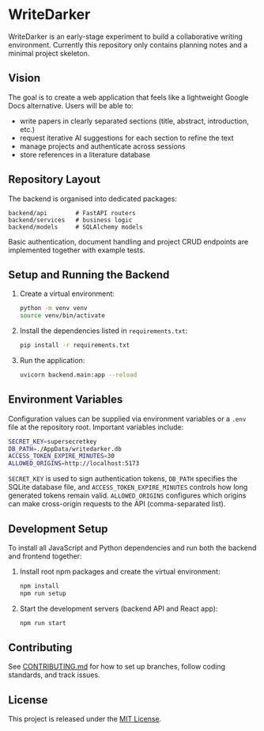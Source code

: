 # WriteDarker

WriteDarker is an early-stage experiment to build a collaborative writing environment.
Currently this repository only contains planning notes and a minimal project skeleton.

## Vision

The goal is to create a web application that feels like a lightweight Google Docs alternative. Users will be able to:

- write papers in clearly separated sections (title, abstract, introduction, etc.)
- request iterative AI suggestions for each section to refine the text
- manage projects and authenticate across sessions
- store references in a literature database

## Repository Layout

The backend is organised into dedicated packages:

```
backend/api        # FastAPI routers
backend/services   # business logic
backend/models     # SQLAlchemy models
```

Basic authentication, document handling and project CRUD endpoints are
implemented together with example tests.

## Setup and Running the Backend

1. Create a virtual environment:

   ```bash
   python -m venv venv
   source venv/bin/activate
   ```

2. Install the dependencies listed in `requirements.txt`:

   ```bash
   pip install -r requirements.txt
   ```
3. Run the application:

   ```bash
   uvicorn backend.main:app --reload
   ```

## Environment Variables

Configuration values can be supplied via environment variables or a `.env` file
at the repository root. Important variables include:

```bash
SECRET_KEY=supersecretkey
DB_PATH=./AppData/writedarker.db
ACCESS_TOKEN_EXPIRE_MINUTES=30
ALLOWED_ORIGINS=http://localhost:5173
```

`SECRET_KEY` is used to sign authentication tokens, `DB_PATH` specifies the
SQLite database file, and `ACCESS_TOKEN_EXPIRE_MINUTES` controls how long
generated tokens remain valid. `ALLOWED_ORIGINS` configures which origins can
make cross-origin requests to the API (comma-separated list).

## Development Setup

To install all JavaScript and Python dependencies and run both the
backend and frontend together:

1. Install root npm packages and create the virtual environment:

   ```bash
   npm install
   npm run setup
   ```

2. Start the development servers (backend API and React app):

   ```bash
   npm run start
   ```

## Contributing

See [CONTRIBUTING.md](CONTRIBUTING.md) for how to set up branches, follow coding standards, and track issues.

## License

This project is released under the [MIT License](LICENSE).
